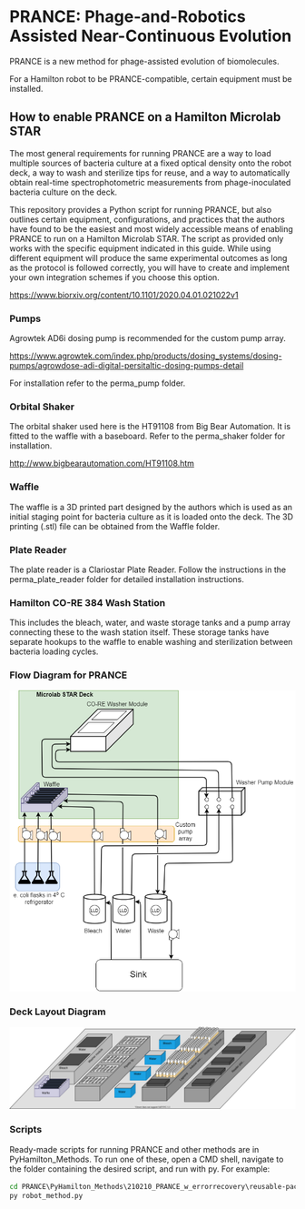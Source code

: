 # PRANCE: Phage-and-Robotics Assisted Near-Continuous Evolution

PRANCE is a new method for phage-assisted evolution of biomolecules.

For a Hamilton robot to be PRANCE-compatible, certain equipment must be installed.

## How to enable PRANCE on a Hamilton Microlab STAR

The most general requirements for running PRANCE are a way to load multiple
sources of bacteria culture at a fixed optical density onto the robot deck, a way to wash and
sterilize tips for reuse, and a way to automatically obtain real-time spectrophotometric 
measurements from phage-inoculated bacteria culture on the deck.

This repository provides a Python script for running PRANCE, but 
also outlines certain equipment, configurations, and practices that
the authors have found to be the easiest and most widely accessible means
of enabling PRANCE to run on a Hamilton Microlab STAR. The script as provided
only works with the specific equipment indicated in this guide. While 
using different equipment will produce the same experimental outcomes as
long as the protocol is followed correctly, you will have to create and implement 
your own integration schemes if you choose this option. 

https://www.biorxiv.org/content/10.1101/2020.04.01.021022v1


### Pumps
Agrowtek AD6i dosing pump is recommended for the custom pump array.

https://www.agrowtek.com/index.php/products/dosing_systems/dosing-pumps/agrowdose-adi-digital-persitaltic-dosing-pumps-detail

For installation refer to the perma_pump folder.

### Orbital Shaker
The orbital shaker used here is the HT91108 from Big Bear Automation.
It is fitted to the waffle with a baseboard. Refer to the perma_shaker folder for installation.

http://www.bigbearautomation.com/HT91108.htm

### Waffle
The waffle is a 3D printed part designed by the authors which is used as an initial staging point for bacteria culture as it is loaded onto the deck. The 3D printing (.stl) file can be obtained from the Waffle folder.

### Plate Reader
The plate reader is a Clariostar Plate Reader. Follow the instructions in the perma_plate_reader folder for detailed installation instructions.

### Hamilton CO-RE 384 Wash Station
This includes the bleach, water, and waste storage tanks and a pump array connecting these to the wash station itself. These
storage tanks have separate hookups to the waffle to enable washing and sterilization between bacteria loading cycles.

### Flow Diagram for PRANCE
![alt text](https://github.com/Golaszewski/PRANCE/blob/main/Extras/pid.png)

### Deck Layout Diagram
![alt text](https://github.com/Golaszewski/PRANCE/blob/main/Extras/decklayout.svg)


### Scripts

Ready-made scripts for running PRANCE and other methods are in PyHamilton_Methods. To run one of these, open a CMD shell, navigate to the folder
containing the desired script, and run with py. For example:
```bat
cd PRANCE\PyHamilton_Methods\210210_PRANCE_w_errorrecovery\reusable-pace
py robot_method.py
```
